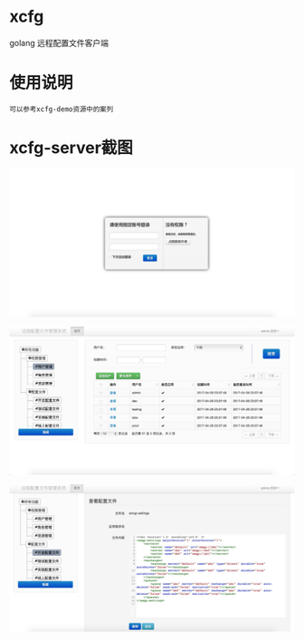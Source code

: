 # xcfg
golang 远程配置文件客户端
# 使用说明
    可以参考xcfg-demo资源中的案列
# xcfg-server截图    

![image](https://github.com/shuqizhao/xcfg-demo/blob/master/1.png)

![image](https://github.com/shuqizhao/xcfg-demo/blob/master/2.png)

![image](https://github.com/shuqizhao/xcfg-demo/blob/master/3.png)
